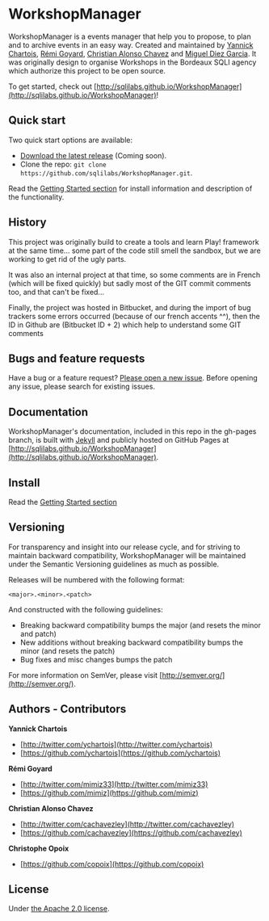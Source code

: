 WorkshopManager
===============

WorkshopManager is a events manager that help you to propose, to plan and to archive events in an easy way. Created and maintained by [Yannick Chartois](http://twitter.com/ychartois), [Rémi Goyard](http://twitter.com/mimiz33), [Christian Alonso Chavez](http://twitter.com/cachavezley) and [Miguel Diez Garcia](http://twitter.com/mdiezgarcia). It was originally design to organise Workshops in the Bordeaux SQLI agency which authorize this project to be open source.

To get started, check out [http://sqlilabs.github.io/WorkshopManager](http://sqlilabs.github.io/WorkshopManager)!


## Quick start

Two quick start options are available:

* [Download the latest release](https://github.com/sqlilabs/WorkshopManager/releases/tag/v1.0.0) (Coming soon).
* Clone the repo: `git clone https://github.com/sqlilabs/WorkshopManager.git`.

Read the [Getting Started section](http://sqlilabs.github.io/WorkshopManager/#getting-started) for install information and description of the functionality.


## History

This project was originally build to create a tools and learn Play! framework at the same time... some part of the code still smell the sandbox, but we are working to get rid of the ugly parts.

It was also an internal project at that time, so some comments are in French (which will be fixed quickly) but sadly most of the GIT commit comments too, and that can't be fixed...

Finally, the project was hosted in Bitbucket, and during the import of bug trackers some errors occurred (because of our french accents ^^), then the ID in Github are (Bitbucket ID + 2) which help to understand some GIT comments


## Bugs and feature requests

Have a bug or a feature request? [Please open a new issue](https://github.com/sqlilabs/WorkshopManager/issues). Before opening any issue, please search for existing issues.


## Documentation

WorkshopManager's documentation, included in this repo in the gh-pages branch, is built with [Jekyll](http://jekyllrb.com) and publicly hosted on GitHub Pages at [http://sqlilabs.github.io/WorkshopManager](http://sqlilabs.github.io/WorkshopManager).


## Install
Read the [Getting Started section](http://sqlilabs.github.io/WorkshopManager/#getting-started)


## Versioning

For transparency and insight into our release cycle, and for striving to maintain backward compatibility, WorkshopManager will be maintained under the Semantic Versioning guidelines as much as possible.

Releases will be numbered with the following format:

`<major>.<minor>.<patch>`

And constructed with the following guidelines:

* Breaking backward compatibility bumps the major (and resets the minor and patch)
* New additions without breaking backward compatibility bumps the minor (and resets the patch)
* Bug fixes and misc changes bumps the patch

For more information on SemVer, please visit [http://semver.org/](http://semver.org/).



## Authors - Contributors

**Yannick Chartois**

+ [http://twitter.com/ychartois](http://twitter.com/ychartois)
+ [https://github.com/ychartois](https://github.com/ychartois)

**Rémi Goyard**

+ [http://twitter.com/mimiz33](http://twitter.com/mimiz33)
+ [https://github.com/mimiz](https://github.com/mimiz)

**Christian Alonso Chavez**

+ [http://twitter.com/cachavezley](http://twitter.com/cachavezley)
+ [https://github.com/cachavezley](https://github.com/cachavezley)

**Christophe Opoix**

+ [https://github.com/copoix](https://github.com/copoix)


## License

Under [the Apache 2.0 license](LICENSE).